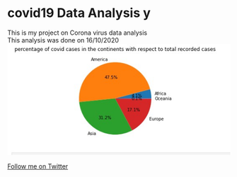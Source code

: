 # covid19 Data Analysis y
This is my project on Corona virus data analysis  
This analysis was done on 16/10/2020
![screenshot](screenshot1.jpg)

[Follow me on Twitter](http://twitter.com/sosadiapet)
